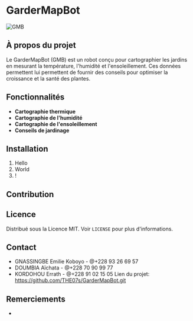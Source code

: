 # GarderMapBot

![GMB](https://github.com/THE07s/GarderMapBot/assets/101391118/45ccf17c-52ff-4c6a-bc98-bd0e7e535424)

## À propos du projet
Le GarderMapBot (GMB) est un robot conçu pour cartographier les jardins en mesurant la température, l'humidité et l'ensoleillement. Ces données permettent lui permettent de fournir des conseils pour optimiser la croissance et la santé des plantes.

## Fonctionnalités
- **Cartographie thermique**
- **Cartographie de l'humidité**
- **Cartographie de l'ensoleillement**
- **Conseils de jardinage**

## Installation
1. Hello
2. World
3. !


## Contribution


## Licence
Distribué sous la Licence MIT. Voir `LICENSE` pour plus d'informations.

## Contact
- GNASSINGBE Emilie Koboyo - @+228 93 26 69 57
- DOUMBIA Aïchata  - @+228 70 90 99 77
- KORDOHOU Errath - @+228 91 02 15 05
Lien du projet: https://github.com/THE07s/GarderMapBot.git

## Remerciements
- 
